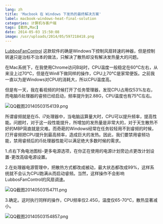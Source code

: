 ```yaml
---
lang: zh
title: 'Macbook 在 Windows 下发热的最终解决方案'
label: macbook-windows-heat-final-solution
categories: 计算机与客户端
tags: [散热,Mac]
date: 2014-05-03 15:50:08
image: /usr/uploads/2014/05/597218418.png
---
```

<a href="/article/modify-computer/windows-control-macbook-fan.lantian" target="_blank">LubbosFanControl</a> 这款软件的确是Windows下控制风扇转速的神器，但是控制转速只是治标不治本的做法，只解决了散热却没有解决发热量大的问题。

在Mac系统下，在我使用Chrome访问B站时，CPU温度一般稳定在60℃左右，从来没上过70℃，但是在Win8下做同样的操作，CPU上70℃是家常便饭。之前我一直以为是Windows对CPU的消耗大，所以CPU温度高。

但是有一天，我在看视频的时候打开了任务管理器，发现CPU占用仅53%左右，而电脑i5处理器的睿频已经启动，频率提升到2.88G，CPU温度也有75℃左右。

<img src="/usr/uploads/2014/05/597218418.png" alt="QQ截图20140503154139.png" />

所谓睿频就是在i5、i7处理器中，当电脑运算量大时，CPU可以提升频率，提高性能。问题时，对于这一段性能提升，所增加的发热量是非常大的，对于天生散热不好的MBP简直就是灾难。而奇葩的Windows经常在任务较轻用不到睿频的时候，打开睿频把CPU提升到最高频率，造成巨大的发热。因此，我们要禁用睿频功能，禁用睿频后的i5处理器性能可以满足绝大多数时候的需求。

1.点右下角电池图标-更多电源选项，在你正在使用的电源计划旁边点更改计划设置-更改高级电源设置。

2.在处理器电源管理中，把散热方式都改成被动，最大状态都改成99%，这样系统就不会认为CPU跑满从而启动睿频。当然，这样操作不会影响LubbosFanControl的风扇调速。

<img src="/usr/uploads/2014/05/1135873245.png" alt="QQ截图20140503154711.png" />

3.确定。这时执行同样的操作，CPU频率仅2.45G，温度仅65-70℃，散热显著减小。

<img src="/usr/uploads/2014/05/409686842.png" alt="QQ截图20140503154857.png" />
